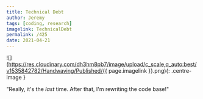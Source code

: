 ```yaml
---
title: Technical Debt
author: Jeremy
tags: [coding, research]
imagelink: TechnicalDebt
permalink: /425
date: 2021-04-21
---
```


![](https://res.cloudinary.com/dh3hm8pb7/image/upload/c_scale,q_auto:best/v1535842782/Handwaving/Published/{{ page.imagelink }}.png){: .centre-image }

"Really, it's the *last* time. After that, I'm rewriting the code base!"
